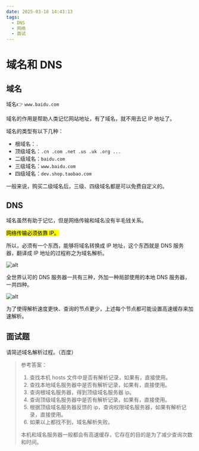 ```yaml
---
date: 2025-03-18 14:43:13
tags:
  - DNS
  - 网络
  - 面试
---
```


# 域名和 DNS

## 域名

域名👉 `www.baidu.com`

域名的作用是帮助人类记忆网站地址，有了域名，就不用去记 IP 地址了。

域名的类型有以下几种：

- 根域名：`.`
- 顶级域名：`.cn .com .net .us .uk .org ... `
- 二级域名：`baidu.com`
- 三级域名：`www.baidu.com`
- 四级域名：`dev.shop.taobao.com`

一般来说，购买二级域名后，三级、四级域名都是可以免费自定义的。

## DNS

域名虽然有助于记忆，但是网络传输和域名没有半毛钱关系。

<mark>网络传输必须依靠 IP。</mark>

所以，必须有一个东西，能够将域名转换成 IP 地址，这个东西就是 DNS 服务器，翻译成 IP 地址的过程称之为域名解析。

![alt](https://blog-1328542955.cos.ap-shanghai.myqcloud.com/20211027164448.png)

全世界认可的 DNS 服务器一共有三种，外加一种局部使用的本地 DNS 服务器，一共四种。

![alt](https://blog-1328542955.cos.ap-shanghai.myqcloud.com/20211027170039.png)

为了使得解析速度更快、查询的节点更少，上述每个节点都可能设置高速缓存来加速解析。

## 面试题

请简述域名解析过程。（百度）

> 参考答案：
>
> 1. 查找本机 hosts 文件中是否有解析记录，如果有，直接使用。
> 2. 查找本地域名服务器中是否有解析记录，如果有，直接使用。
> 3. 查询根域名服务器，得到顶级域名服务器 ip。
> 4. 查询顶级域名服务器中是否有解析记录，如果有，直接使用。
> 5. 根据顶级域名服务器反馈的 ip，查询权限域名服务器，如果有解析记录，直接使用。
> 6. 如果以上都找不到，域名解析失败。
>
> 本机和域名服务器一般都会有高速缓存，它存在的目的是为了减少查询次数和时间。
